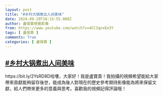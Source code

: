 ```yaml
---
layout: post
title: "#乡村大锅煮出人间美味"
date: 2024-09-20T18:15:55.000Z
author: 盧保貴視覺影像
from: https://www.youtube.com/watch?v=dCC3qnxEe3Y
tags: [ 盧保貴 ]
comments: True
categories: [ 盧保貴 ]
---
```

<!--1726856155000-->
[#乡村大锅煮出人间美味](https://www.youtube.com/watch?v=dCC3qnxEe3Y)
------

<div>
https://bit.ly/2YsRD8D哈嘍，大家好！我是盧寶貴！我拍攝的視頻希望能給大家帶來貢獻能夠留存後世，能成為後人對現在的歷史參考期待影像能為將來保留文獻，給人們帶來更多的意義與思考。喜歡我的視頻記得評論哦！
</div>
